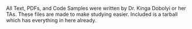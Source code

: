 All Text, PDFs, and Code Samples were written by Dr. Kinga Dobolyi or her TAs.
These files are made to make studying easier.
Included is a tarball which has everything in here already.
